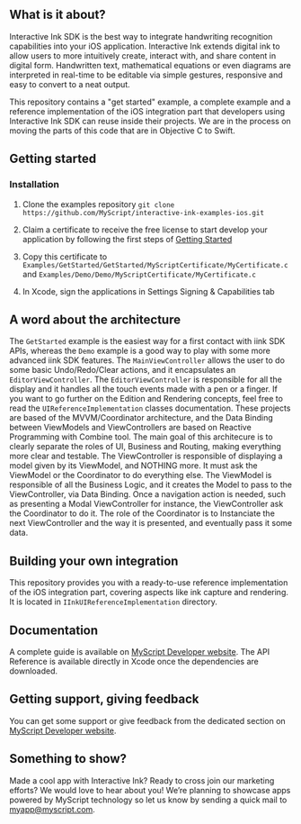 ## What is it about?

Interactive Ink SDK is the best way to integrate handwriting recognition capabilities into your iOS application. Interactive Ink extends digital ink to allow users to more intuitively create, interact with, and share content in digital form. Handwritten text, mathematical equations or even diagrams are interpreted in real-time to be editable via simple gestures, responsive and easy to convert to a neat output.

This repository contains a "get started" example, a complete example and a reference implementation of the iOS integration part that developers using Interactive Ink SDK can reuse inside their projects. We are in the process on moving the parts of this code that are in Objective C to Swift.

## Getting started

### Installation

1. Clone the examples repository `git clone https://github.com/MyScript/interactive-ink-examples-ios.git`

2. Claim a certificate to receive the free license to start develop your application by following the first steps of [Getting Started](https://developer.myscript.com/getting-started)

3. Copy this certificate to `Examples/GetStarted/GetStarted/MyScriptCertificate/MyCertificate.c` and `Examples/Demo/Demo/MyScriptCertificate/MyCertificate.c`

4. In Xcode, sign the applications in Settings Signing & Capabilities tab

## A word about the architecture

The `GetStarted` example is the easiest way for a first contact with iink SDK APIs, whereas the `Demo` example is a good way to play with some more advanced iink SDK features.
The `MainViewController` allows the user to do some basic Undo/Redo/Clear actions, and it encapsulates an `EditorViewController`.
The `EditorViewController` is responsible for all the display and it handles all the touch events made with a pen or a finger.
If you want to go further on the Edition and Rendering concepts, feel free to read the `UIReferenceImplementation` classes documentation.
These projects are based of the MVVM/Coordinator architecture, and the Data Binding between ViewModels and ViewControllers are based on Reactive Programming with Combine tool.
The main goal of this architecure is to clearly separate the roles of UI, Business and Routing, making everything more clear and testable.
The ViewController is responsible of displaying a model given by its ViewModel, and NOTHING more. It must ask the ViewModel or the Coordinator to do everything else.
The ViewModel is responsible of all the Business Logic, and it creates the Model to pass to the ViewController, via Data Binding.
Once a navigation action is needed, such as presenting a Modal ViewController for instance, the ViewController ask the Coordinator to do it.
The role of the Coordinator is to Instanciate the next ViewController and the way it is presented, and eventually pass it some data.

## Building your own integration

This repository provides you with a ready-to-use reference implementation of the iOS integration part, covering aspects like ink capture and rendering. It is located in `IInkUIReferenceImplementation` directory.

## Documentation

A complete guide is available on [MyScript Developer website](https://developer.myscript.com/docs/interactive-ink/latest/ios/).
The API Reference is available directly in Xcode once the dependencies are downloaded.

## Getting support, giving feedback

You can get some support or give feedback from the dedicated section on [MyScript Developer website](https://developer.myscript.com/support/).

## Something to show?

Made a cool app with Interactive Ink? Ready to cross join our marketing efforts? We would love to hear about you!
We’re planning to showcase apps powered by MyScript technology so let us know by sending a quick mail to [myapp@myscript.com](mailto://myapp@myscript.com).

